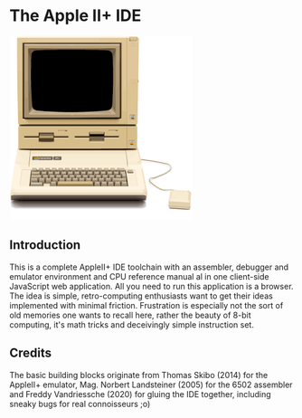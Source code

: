 # The Apple II+ IDE

<img src="/res/appleii+_bck_650.png?raw=true" style="zoom:50%;" />



## Introduction

This is a complete AppleII+ IDE toolchain with an assembler, debugger and emulator environment and CPU reference manual al in one client-side JavaScript web application.  All you need to run this application is a browser.  The idea is simple, retro-computing enthusiasts want to get their ideas implemented with minimal friction.  Frustration is especially not the sort of old memories one wants to recall here, rather the beauty of 8-bit computing, it's math tricks and deceivingly simple instruction set.

## Credits

The basic building blocks originate from Thomas Skibo (2014) for the AppleII+ emulator, Mag. Norbert Landsteiner (2005) for the 6502 assembler and Freddy Vandriessche (2020) for gluing the IDE together, including sneaky bugs for real connoisseurs ;o)

